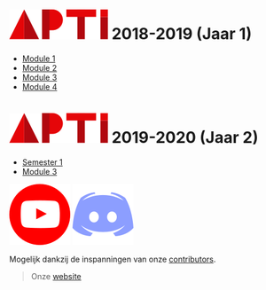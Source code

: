 # ![](assets/apti.svg) 2018-2019 (Jaar 1)

- [Module 1](module1.md)
- [Module 2](module2.md)
- [Module 3](module3.md)
- [Module 4](module4.md)

# ![](assets/apti.svg) 2019-2020 (Jaar 2)

- [Semester 1](Jaar2_Semester1.md)
- [Module 3](Jaar2_Semester2.md)

 [![](assets/youtube.svg)](https://apti.be/youtube)
 [![](assets/discord.svg)](https://apti.be/discord)

Mogelijk dankzij de inspanningen van onze [contributors](https://github.com/AP-TI-2018-2019/AP_2018-2019/graphs/contributors).

> Onze [website](https://apti.be/)
